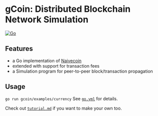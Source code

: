 # gCoin: Distributed Blockchain Network Simulation
[![Go](https://github.com/xumarcus/gcoin/actions/workflows/go.yml/badge.svg?branch=master)](https://github.com/xumarcus/gcoin/actions/workflows/go.yml)

## Features
- a Go implementation of [Naivecoin](https://lhartikk.github.io/)
- extended with support for transaction fees
- a Simulation program for peer-to-peer block/transaction propagation

## Usage
`go run gcoin/examples/currency`
See [`go.yml`](.github/workflows/go.yml) for details.

Check out [`tutorial.md`](tutorial.md) if you want to make your own too.